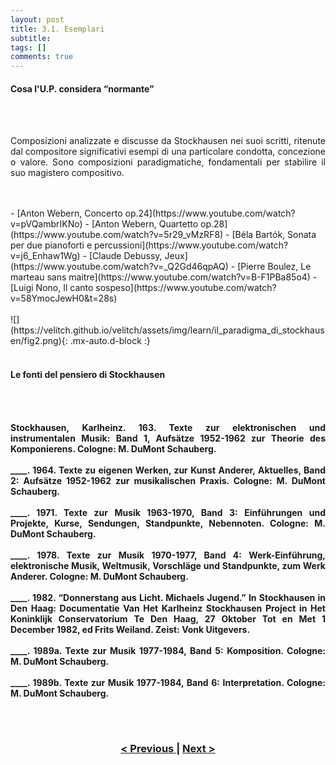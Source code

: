 ```yaml
---
layout: post
title: 3.1. Esemplari
subtitle:
tags: []
comments: true
---
```


<h4>Cosa  l'U.P. considera “normante”</h4>
<br>
<br>
<p style="text-align:justify;">
Composizioni analizzate e discusse da Stockhausen nei suoi scritti, ritenute dal compositore significativi esempi di una particolare condotta, concezione o valore. Sono composizioni paradigmatiche, fondamentali per stabilire il suo magistero compositivo.
</p>
<br>
<br>
- [Anton Webern, Concerto op.24](https://www.youtube.com/watch?v=pVQambrIKNo)
- [Anton Webern, Quartetto op.28](https://www.youtube.com/watch?v=5r29_vMzRF8)
- [Béla Bartók, Sonata per due pianoforti e percussioni](https://www.youtube.com/watch?v=j6_Enhaw1Wg)
- [Claude Debussy, Jeux](https://www.youtube.com/watch?v=_Q2Gd46qpAQ)
- [Pierre Boulez, Le marteau sans maitre](https://www.youtube.com/watch?v=B-F1PBa85o4)
- [Luigi Nono, Il canto sospeso](https://www.youtube.com/watch?v=58YmocJewH0&t=28s)
<br>
<br>
![](https://velitch.github.io/velitch/assets/img/learn/il_paradigma_di_stockhausen/fig2.png){: .mx-auto.d-block :}
<br>
<br>
<h4>Le fonti del pensiero di Stockhausen<h4>
<br>
<br>
<p style="text-align:justify;">
Stockhausen, Karlheinz. 163. Texte zur elektronischen und instrumentalen Musik: Band 1, Aufsätze 1952-1962 zur Theorie des Komponierens. Cologne: M. DuMont Schauberg.
<br>
<br>
____. 1964. Texte zu eigenen Werken, zur Kunst Anderer, Aktuelles, Band 2: Aufsätze 1952-1962 zur musikalischen Praxis. Cologne: M. DuMont Schauberg.
<br>
<br>
____. 1971. Texte zur Musik 1963-1970, Band 3: Einführungen und Projekte, Kurse, Sendungen, Standpunkte, Nebennoten. Cologne: M. DuMont Schauberg.
<br>
<br>
____. 1978. Texte zur Musik 1970-1977, Band 4: Werk-Einführung, elektronische Musik, Weltmusik, Vorschläge und Standpunkte, zum Werk Anderer. Cologne: M. DuMont Schauberg.
<br>
<br>
____. 1982. “Donnerstang aus Licht. Michaels Jugend.” In Stockhausen in Den Haag: Documentatie Van Het Karlheinz Stockhausen Project in Het Koninklijk Conservatorium Te Den Haag, 27 Oktober Tot en Met 1 December 1982, ed Frits Weiland. Zeist: Vonk Uitgevers.
<br>
<br>
____. 1989a. Texte zur Musik 1977-1984, Band 5: Komposition. Cologne: M. DuMont Schauberg.
<br>
<br>
____. 1989b. Texte zur Musik 1977-1984, Band 6: Interpretation. Cologne: M. DuMont Schauberg.
</p>
<br>
<br>
<h3 style="text-align:center">
<a href="https://velitch.github.io/velitch/2021-11-02-03_00_da_cosa_è_costituito_un_paradigma/">< Previous </a>
|
<a href="https://velitch.github.io/velitch/2021-11-02-03_02_valori/">Next ></a>
</h3>
